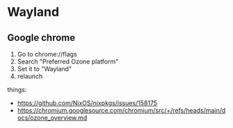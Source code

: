 # Wayland

## Google chrome

1. Go to chrome://flags
2. Search "Preferred Ozone platform"
3. Set it to "Wayland"
4. relaunch

things:
- https://github.com/NixOS/nixpkgs/issues/158175
- https://chromium.googlesource.com/chromium/src/+/refs/heads/main/docs/ozone_overview.md
